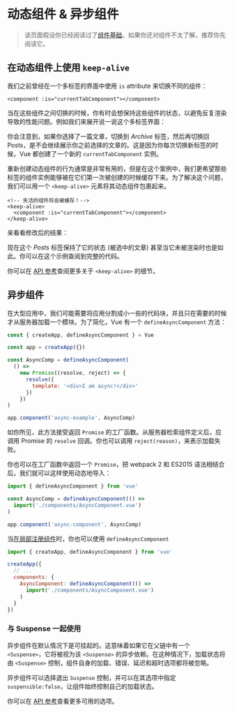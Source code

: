 # 动态组件 & 异步组件

> 该页面假设你已经阅读过了[组件基础](component-basics.md)。如果你还对组件不太了解，推荐你先阅读它。

## 在动态组件上使用 `keep-alive`

我们之前曾经在一个多标签的界面中使用 `is` attribute 来切换不同的组件：

```vue-html
<component :is="currentTabComponent"></component>
```

当在这些组件之间切换的时候，你有时会想保持这些组件的状态，以避免反复渲染导致的性能问题。例如我们来展开说一说这个多标签界面：

<common-codepen-snippet title="Dynamic components: without keep-alive" slug="jOPjZOe" tab="html,result" :preview="false" />

你会注意到，如果你选择了一篇文章，切换到 *Archive* 标签，然后再切换回 Posts，是不会继续展示你之前选择的文章的。这是因为你每次切换新标签的时候，Vue 都创建了一个新的 `currentTabComponent` 实例。

重新创建动态组件的行为通常是非常有用的，但是在这个案例中，我们更希望那些标签的组件实例能够被在它们第一次被创建的时候缓存下来。为了解决这个问题，我们可以用一个 `<keep-alive>` 元素将其动态组件包裹起来。

```vue-html
<!-- 失活的组件将会被缓存！-->
<keep-alive>
  <component :is="currentTabComponent"></component>
</keep-alive>
```

来看看修改后的结果：

<common-codepen-snippet title="Dynamic components: with keep-alive" slug="VwLJQvP" tab="html,result" :preview="false" />

现在这个 *Posts* 标签保持了它的状态 (被选中的文章) 甚至当它未被渲染时也是如此。你可以在这个示例查阅到完整的代码。

你可以在 [API 参考](../api/built-in-components.html#keep-alive)查阅更多关于 `<keep-alive>` 的细节。

## 异步组件

在大型应用中，我们可能需要将应用分割成小一些的代码块，并且只在需要的时候才从服务器加载一个模块。为了简化，Vue 有一个 `defineAsyncComponent` 方法：

```js
const { createApp, defineAsyncComponent } = Vue

const app = createApp({})

const AsyncComp = defineAsyncComponent(
  () =>
    new Promise((resolve, reject) => {
      resolve({
        template: '<div>I am async!</div>'
      })
    })
)

app.component('async-example', AsyncComp)
```

如你所见，此方法接受返回 `Promise` 的工厂函数。从服务器检索组件定义后，应调用 Promise 的 `resolve` 回调。你也可以调用 `reject(reason)`，来表示加载失败。

你也可以在工厂函数中返回一个 `Promise`，把 webpack 2 和 ES2015 语法相结合后，我们就可以这样使用动态地导入：

```js
import { defineAsyncComponent } from 'vue'

const AsyncComp = defineAsyncComponent(() =>
  import('./components/AsyncComponent.vue')
)

app.component('async-component', AsyncComp)
```

当[在局部注册组件](component-registration.html#局部注册)时，你也可以使用 `defineAsyncComponent`

```js
import { createApp, defineAsyncComponent } from 'vue'

createApp({
  // ...
  components: {
    AsyncComponent: defineAsyncComponent(() =>
      import('./components/AsyncComponent.vue')
    )
  }
})
```

### 与 Suspense 一起使用

异步组件在默认情况下是可挂起的。这意味着如果它在父链中有一个 `<Suspense>`，它将被视为该 `<Suspense>` 的异步依赖。在这种情况下，加载状态将由 `<Suspense>` 控制，组件自身的加载、错误、延迟和超时选项都将被忽略。

异步组件可以选择退出 `Suspense` 控制，并可以在其选项中指定 `suspensible:false`，让组件始终控制自己的加载状态。

你可以在 [API 参考](../api/global-api.html#参数-4)查看更多可用的选项。
